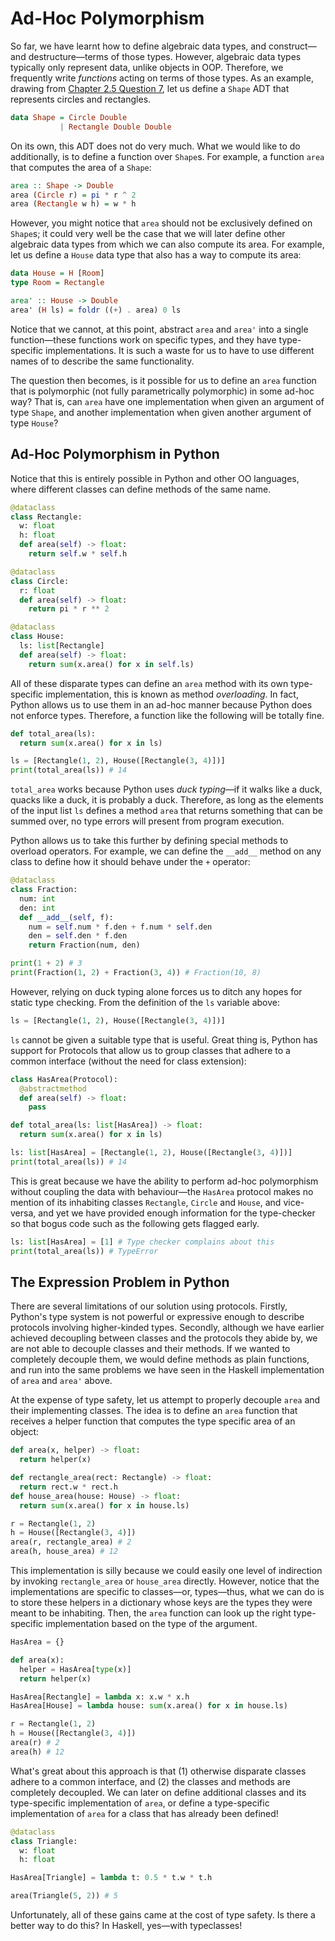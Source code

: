 # Ad-Hoc Polymorphism

So far, we have learnt how to define algebraic data types, and
construct&mdash;and destructure&mdash;terms of those types. However, algebraic
data types typically only represent data, unlike objects in OOP.
Therefore, we frequently write *functions* acting on terms of those
types. As an example, drawing from [Chapter 2.5 Question 7](../../types/sections/exercises.md), let us define a
`Shape` ADT that represents circles and rectangles.

``` haskell
data Shape = Circle Double
           | Rectangle Double Double
```

On its own, this ADT does not do very much. What we would like to do
additionally, is to define a function over `Shape`s. For
example, a function `area` that computes the area of a
`Shape`:

``` haskell
area :: Shape -> Double
area (Circle r) = pi * r ^ 2
area (Rectangle w h) = w * h
```

However, you might notice that `area` should not be
exclusively defined on `Shape`s; it could very well be the
case that we will later define other algebraic data types from which we
can also compute its area. For example, let us define a
`House` data type that also has a way to compute its area:

``` haskell
data House = H [Room]
type Room = Rectangle

area' :: House -> Double
area' (H ls) = foldr ((+) . area) 0 ls
```

Notice that we cannot, at this point, abstract `area` and
`area'` into a single function&mdash;these functions work on
specific types, and they have type-specific implementations. It is such
a waste for us to have to use different names of to describe the same
functionality.

The question then becomes, is it possible for us to define an
`area` function that is polymorphic (not fully parametrically
polymorphic) in some ad-hoc way? That is, can `area` have one
implementation when given an argument of type `Shape`, and
another implementation when given another argument of type
`House`?

## Ad-Hoc Polymorphism in Python

Notice that this is entirely possible in Python and other OO languages,
where different classes can define methods of the same name.

``` python
@dataclass
class Rectangle:
  w: float
  h: float
  def area(self) -> float:
    return self.w * self.h

@dataclass
class Circle:
  r: float
  def area(self) -> float:
    return pi * r ** 2

@dataclass
class House:
  ls: list[Rectangle]
  def area(self) -> float:
    return sum(x.area() for x in self.ls)
```

All of these disparate types can define an `area` method with
its own type-specific implementation, this is known as method
*overloading*. In fact, Python allows us to use them in an ad-hoc manner
because Python does not enforce types. Therefore, a function like the
following will be totally fine.

``` python
def total_area(ls):
  return sum(x.area() for x in ls)

ls = [Rectangle(1, 2), House([Rectangle(3, 4)])]
print(total_area(ls)) # 14
```

`total_area` works because Python uses *duck typing*&mdash;if it
walks like a duck, quacks like a duck, it is probably a duck. Therefore,
as long as the elements of the input list `ls` defines a method
`area` that returns something that can be summed over, no type
errors will present from program execution.

Python allows us to take this further by defining special methods to
overload operators. For example, we can define the `__add__`
method on any class to define how it should behave under the
`+` operator:

``` python
@dataclass
class Fraction:
  num: int
  den: int
  def __add__(self, f):
    num = self.num * f.den + f.num * self.den
    den = self.den * f.den
    return Fraction(num, den)

print(1 + 2) # 3
print(Fraction(1, 2) + Fraction(3, 4)) # Fraction(10, 8)
```

However, relying on duck typing alone forces us to ditch any hopes for
static type checking. From the definition of the `ls` variable
above:

``` python
ls = [Rectangle(1, 2), House([Rectangle(3, 4)])]
```

`ls` cannot be given a suitable type that is useful. Great
thing is, Python has support for Protocols that allow us to group
classes that adhere to a common interface (without the need for class
extension):

``` python
class HasArea(Protocol):
  @abstractmethod
  def area(self) -> float:
    pass

def total_area(ls: list[HasArea]) -> float:
  return sum(x.area() for x in ls)

ls: list[HasArea] = [Rectangle(1, 2), House([Rectangle(3, 4)])]
print(total_area(ls)) # 14
```

This is great because we have the ability to perform ad-hoc polymorphism
without coupling the data with behaviour&mdash;the `HasArea`
protocol makes no mention of its inhabiting classes
`Rectangle`, `Circle` and `House`, and
vice-versa, and yet we have provided enough information for the
type-checker so that bogus code such as the following gets flagged
early.

``` python
ls: list[HasArea] = [1] # Type checker complains about this
print(total_area(ls)) # TypeError
```

## The Expression Problem in Python

There are several limitations of our solution using protocols. Firstly,
Python's type system is not powerful or expressive enough to describe
protocols involving higher-kinded types. Secondly, although we have
earlier achieved decoupling between classes and the protocols they abide
by, we are not able to decouple classes and their methods. If we wanted
to completely decouple them, we would define methods as plain functions,
and run into the same problems we have seen in the Haskell
implementation of `area` and `area'` above.

At the expense of type safety, let us attempt to properly decouple
`area` and their implementing classes. The idea is to define an
`area` function that receives a helper function that computes
the type specific area of an object:

``` python
def area(x, helper) -> float:
  return helper(x)

def rectangle_area(rect: Rectangle) -> float:
  return rect.w * rect.h
def house_area(house: House) -> float:
  return sum(x.area() for x in house.ls)

r = Rectangle(1, 2)
h = House([Rectangle(3, 4)])
area(r, rectangle_area) # 2
area(h, house_area) # 12
```

This implementation is silly because we could easily one level of
indirection by invoking `rectangle_area` or
`house_area` directly. However, notice that the implementations
are specific to classes&mdash;or, types&mdash;thus, what we can do is to store
these helpers in a dictionary whose keys are the types they were meant
to be inhabiting. Then, the `area` function can look up the
right type-specific implementation based on the type of the argument.

``` python
HasArea = {} 

def area(x):
  helper = HasArea[type(x)]
  return helper(x)

HasArea[Rectangle] = lambda x: x.w * x.h
HasArea[House] = lambda house: sum(x.area() for x in house.ls)

r = Rectangle(1, 2)
h = House([Rectangle(3, 4)])
area(r) # 2
area(h) # 12
```

What's great about this approach is that (1) otherwise disparate classes
adhere to a common interface, and (2) the classes and methods are
completely decoupled. We can later on define additional classes and its
type-specific implementation of `area`, or define a
type-specific implementation of `area` for a class that has
already been defined!

``` python
@dataclass
class Triangle:
  w: float
  h: float

HasArea[Triangle] = lambda t: 0.5 * t.w * t.h

area(Triangle(5, 2)) # 5
```

Unfortunately, all of these gains came at the cost of type safety. Is
there a better way to do this? In Haskell, yes&mdash;with typeclasses!

